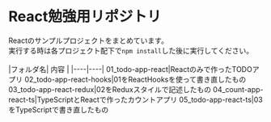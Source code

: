 # React勉強用リポジトリ
Reactのサンプルプロジェクトをまとめています。
<br>
実行する時は各プロジェクト配下で`npm install`した後に実行してください。
<br>
<br>
|フォルダ名| 内容 |
|----|----|
01_todo-app-react|Reactのみで作ったTODOアプリ
02_todo-app-react-hooks|01をReactHooksを使って書き直したもの
03_todo-app-react-redux|02をReduxスタイルで記述したもの
04_count-app-react-ts|TypeScriptとReactで作ったカウントアプリ
05_todo-app-react-ts|03をTypeScriptで書き直したもの
